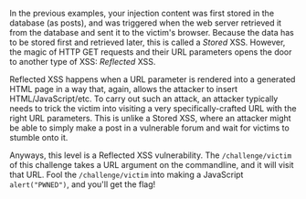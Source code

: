 In the previous examples, your injection content was first stored in the database (as posts), and was triggered when the web server retrieved it from the database and sent it to the victim's browser.
Because the data has to be stored first and retrieved later, this is called a _Stored_ XSS.
However, the magic of HTTP GET requests and their URL parameters opens the door to another type of XSS: _Reflected_ XSS.

Reflected XSS happens when a URL parameter is rendered into a generated HTML page in a way that, again, allows the attacker to insert HTML/JavaScript/etc.
To carry out such an attack, an attacker typically needs to trick the victim into visiting a very specifically-crafted URL with the right URL parameters.
This is unlike a Stored XSS, where an attacker might be able to simply make a post in a vulnerable forum and wait for victims to stumble onto it.

Anyways, this level is a Reflected XSS vulnerability.
The `/challenge/victim` of this challenge takes a URL argument on the commandline, and it will visit that URL.
Fool the `/challenge/victim` into making a JavaScript `alert("PWNED")`, and you'll get the flag!
